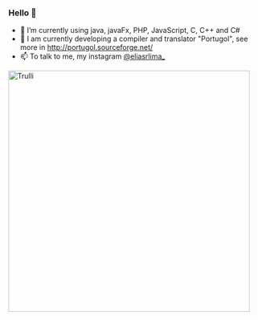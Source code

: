 ### Hello 👋


- 🌱 I’m currently using java, javaFx, PHP, JavaScript, C, C++ and C#
- 👯 I am currently developing a compiler and translator "Portugol", see more in http://portugol.sourceforge.net/
- 📫 To talk to me, my instagram <a href="https://www.instagram.com/eliasrlima_/">@eliasrlima_</a>


<img src="https://i.giphy.com/media/f3CtEsJ72j86DIumaJ/giphy.webp" alt="Trulli" width="480" height="480">
